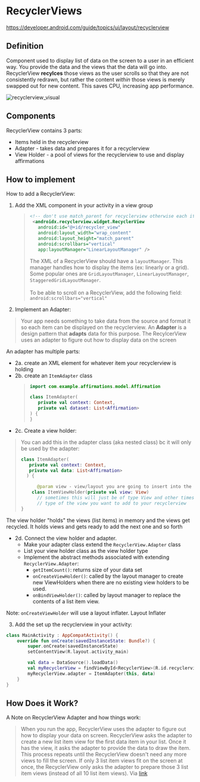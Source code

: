 # RecyclerViews 
https://developer.android.com/guide/topics/ui/layout/recyclerview

## Definition
Component used to display list of data on the screen to a user in an efficient way. You provide the data and the 
views that the data will go into. RecyclerView **recylces** those views as the user scrolls so that they are not 
consistently redrawn, but rather the content *within* those views is merely swapped out for new content. This 
saves CPU, increasing app performance. 

![recyclerview_visual](./images/recyclerview-visual.png)

## Components 
RecyclerView contains 3 parts: 
* Items held in the recyclerview 
* Adapter - takes data and prepares it for a recyclerview
* View Holder - a pool of views for the recyclerview to use and display affirmations

## How to implement

How to add a RecyclerView: 
1. Add the XML component in your activity in a view group
   > 
   > ```xml
   > <!-- don't use match_parent for recyclerview otherwise each item will take up the full screen -->
   >  <androidx.recyclerview.widget.RecyclerView
   >    android:id="@+id/recycler_view"
   >    android:layout_width="wrap_content"
   >    android:layout_height="match_parent"
   >    android:scrollbars="vertical"
   >    app:layoutManager="LinearLayoutManager" />
   > ```
   > The XML of a RecyclerView should have a `layoutManager`. This manager handles how to display the items (ex: linearly or a grid). Some popular ones are `GridLayoutManager`, `LinearLayoutManager`, `StaggeredGridLayoutManager`.
   > <br>
   > <br>
   > To be able to scroll on a RecyclerView, add the following field: 
   > `android:scrollbars="vertical"`
   
2. Implement an Adapter: 
> Your app needs something to take data from the source and format it so each item can be displayed on the recyclerview. 
> An **Adapter** is a design pattern that **adapts** data for this purpose. 
> The RecylcerView uses an adapter to figure out how to display data on the screen

An adapter has multiple parts: 
* 2a. create an XML element for whatever item your recyclerview is holding 
* 2b. create an `ItemAdapter` class
  > ```kotlin
  > import com.example.affirmations.model.Affirmation
  > 
  > class ItemAdapter(
  >    private val context: Context, 
  >    private val dataset: List<Affirmation>
  > ) {
  > }
 * 2c.  Create a view holder:
> You can add this in the adapter class (aka nested class) bc it will only be used by the adapter:
> ```kotlin
> class ItemAdapter(
>    private val context: Context,
>    private val data: List<Affirmation>
>   ) {
> 
>       @param view - view/layout you are going to insert into the recyclervie
>     class ItemViewHolder(private val view: View)
>       // sometimes this will just be of type View and other times it might be view binding 
>       // type of the view you want to add to your recyclerview 
> }

The view holder "holds" the views (list items) in memory and the views get recycled. It holds views and gets ready to add the next one and so forth

* 2d. Connect the view holder and adapter. 
    * Make your adapter class extend the `RecyclerView.Adapter` class 
    * List your view holder class as the view holder type
    * Implement the abstract methods associated with extending `RecyclerView.Adapter`: 
        * `getItemCount()`: returns size of your data set
        * `onCreateViewHolder()`: called by the layout manager to create new ViewHolders when there are no existing view holders to be used.  
        * `onBindViewHolder()`: called by layout manager to replace the contents of a list item view. 
          
Note: `onCreateViewHolder` will use a layout inflater. Layout Inflater

3. Add the set up the recyclerview in your activity: 
```kotlin
class MainActivity : AppCompatActivity() {
    override fun onCreate(savedInstanceState: Bundle?) {
        super.onCreate(savedInstanceState)
        setContentView(R.layout.activity_main)

        val data = DataSource().loadData()
        val myRecyclerView = findViewById<RecyclerView>(R.id.recyclerview)
        myRecyclerView.adapter = ItemAdapter(this, data)
    }
}
```

## How Does it Work? 
A Note on RecyclerView Adapter and how things work: 
> When you run the app, RecyclerView uses the adapter to figure out how to display your data on screen. 
> RecyclerView asks the adapter to create a new list item view for the first data item in your list. 
> Once it has the view, it asks the adapter to provide the data to draw the item. 
> This process repeats until the RecyclerView doesn't need any more views to fill the screen. 
> If only 3 list item views fit on the screen at once, the RecyclerView only asks the adapter to prepare those 3 list item views (instead of all 10 list item views).
> Via [link](https://developer.android.com/codelabs/basic-android-kotlin-training-recyclerview-scrollable-list?authuser=1&continue=https%3A%2F%2Fdeveloper.android.com%2Fcourses%2Fpathways%2Fandroid-basics-kotlin-unit-2-pathway-3%3Fauthuser%3D1%23codelab-https%3A%2F%2Fdeveloper.android.com%2Fcodelabs%2Fbasic-android-kotlin-training-recyclerview-scrollable-list#3)